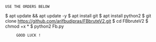     USE THE ORDERS BELOW

$ apt update && apt update -y
$ apt install git
$ apt install python2
$ git clone https://github.com/arifbudipras/FBbruteV2.git
$ cd FBbruteV2
$ chmod +x *
$ python2 Fb.py
    
         GOOD LUCK !
